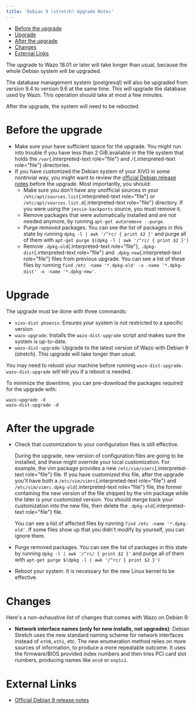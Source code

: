 ```yaml
---
title: 'Debian 9 (stretch) Upgrade Notes'
---
```


-   [Before the upgrade](#before-the-upgrade)
-   [Upgrade](#upgrade)
-   [After the upgrade](#after-the-upgrade)
-   [Changes](#changes)
-   [External Links](#external-links)

The upgrade to Wazo 18.01 or later will take longer than usual, because
the whole Debian system will be upgraded.

The database management system (postgresql) will also be upgraded from
version 9.4 to version 9.6 at the same time. This will upgrade the
database used by Wazo. This operation should take at most a few minutes.

After the upgrade, the system will need to be rebooted.

Before the upgrade
==================

-   Make sure your have sufficient space for the upgrade. You might run
    into trouble if you have less than 2 GiB available in the file
    system that holds the `/var`{.interpreted-text role="file"} and
    `/`{.interpreted-text role="file"} directories.
-   If you have customized the Debian system of your XiVO in some
    nontrivial way, you might want to review the [official Debian
    release notes](https://www.debian.org/releases/stretch/releasenotes)
    before the upgrade. Most importantly, you should:
    -   Make sure you don\'t have any unofficial sources in your
        `/etc/apt/sources.list`{.interpreted-text role="file"} or
        `/etc/apt/sources.list.d`{.interpreted-text role="file"}
        directory. If you were using the `jessie-backports` source, you
        must remove it.
    -   Remove packages that were automatically installed and are not
        needed anymore, by running `apt-get autoremove --purge`.
    -   Purge removed packages. You can see the list of packages in this
        state by running `dpkg -l | awk '/^rc/ { print $2 }'` and purge
        all of them with
        `apt-get purge $(dpkg -l | awk '/^rc/ { print $2 }')`
    -   Remove `.dpkg-old`{.interpreted-text role="file"},
        `.dpkg-dist`{.interpreted-text role="file"} and
        `.dpkg-new`{.interpreted-text role="file"} files from previous
        upgrade. You can see a list of these files by running
        `find /etc -name '*.dpkg-old' -o -name '*.dpkg-dist' -o -name '*.dpkg-new'`.

Upgrade
=======

The upgrade must be done with three commands:

-   `xivo-dist phoenix`: Ensures your system is not restricted to a
    specific version
-   `wazo-upgrade`: Installs the `wazo-dist-upgrade` script and makes
    sure the system is up-to-date.
-   `wazo-dist-upgrade`: Upgrade to the latest version of Wazo with
    Debian 9 (stretch). This upgrade will take longer than usual.

You may need to reboot your machine before running `wazo-dist-upgrade`.
`wazo-dist-upgrade` will tell you if a reboot is needed.

To minimize the downtime, you can pre-download the packages required for
the upgrade with:

    wazo-upgrade -d
    wazo-dist-upgrade -d

After the upgrade
=================

-   Check that customization to your configuration files is still
    effective.

    During the upgrade, new version of configuration files are going to
    be installed, and these might override your local customization. For
    example, the vim package provides a new
    `/etc/vim/vimrc`{.interpreted-text role="file"} file. If you have
    customized this file, after the upgrade you\'ll have both a
    `/etc/vim/vimrc`{.interpreted-text role="file"} and
    `/etc/vim/vimrc.dpkg-old`{.interpreted-text role="file"} file, the
    former containing the new version of the file shipped by the vim
    package while the later is your customized version. You should merge
    back your customization into the new file, then delete the
    `.dpkg-old`{.interpreted-text role="file"} file.

    You can see a list of affected files by running
    `find /etc -name '*.dpkg-old'`. If some files show up that you
    didn\'t modify by yourself, you can ignore them.

-   Purge removed packages. You can see the list of packages in this
    state by running `dpkg -l | awk '/^rc/ { print $2 }'` and purge all
    of them with `apt-get purge $(dpkg -l | awk '/^rc/ { print $2 }')`
-   Reboot your system. It is necessary for the new Linux kernel to be
    effective.

Changes
=======

Here\'s a non-exhaustive list of changes that comes with Wazo on Debian
9:

-   **Network interface names (only for new installs, not upgrades)**:
    Debian Stretch uses the new standard naming scheme for network
    interfaces instead of `eth0`, `eth1`, etc. The new enumeration
    method relies on more sources of information, to produce a more
    repeatable outcome. It uses the firmware/BIOS provided index numbers
    and then tries PCI card slot numbers, producing names like `ens0` or
    `enp1s1`.

External Links
==============

-   [Official Debian 9 release
    notes](https://www.debian.org/releases/stretch/releasenotes)

